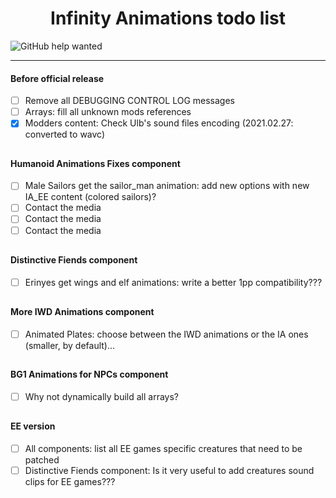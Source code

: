 <div align="center"><h1>Infinity Animations todo list</h1>
</div>

![GitHub help wanted](https://img.shields.io/badge/%20-help--wanted-%23159818?style=plastic)

<hr>

#### Before official release

- [ ] Remove all DEBUGGING CONTROL LOG messages
- [ ] Arrays: fill all unknown mods references
- [x] Modders content: Check Ulb's sound files encoding (2021.02.27: converted to wavc)

## 

#### Humanoid Animations Fixes component

- [ ] Male Sailors get the sailor_man animation: add new options with new IA_EE content (colored sailors)?
- [ ] Contact the media
- [ ] Contact the media
- [ ] Contact the media

## 

#### Distinctive Fiends component

- [ ] Erinyes get wings and elf animations: write a better 1pp compatibility???

## 

#### More IWD Animations component

- [ ] Animated Plates: choose between the IWD animations or the IA ones (smaller, by default)...

## 

#### BG1 Animations for NPCs component

- [ ] Why not dynamically build all arrays?

## 

#### EE version

- [ ] All components: list all EE games specific creatures that need to be patched
- [ ] Distinctive Fiends component: Is it very useful to add creatures sound clips for EE games???
